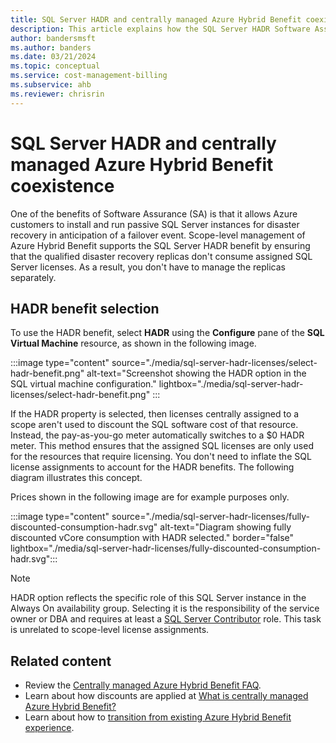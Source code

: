 ```yaml
---
title: SQL Server HADR and centrally managed Azure Hybrid Benefit coexistence
description: This article explains how the SQL Server HADR Software Assurance benefit and centrally managed Azure Hybrid Benefit coexist.
author: bandersmsft
ms.author: banders
ms.date: 03/21/2024
ms.topic: conceptual
ms.service: cost-management-billing
ms.subservice: ahb
ms.reviewer: chrisrin
---
```


# SQL Server HADR and centrally managed Azure Hybrid Benefit coexistence

One of the benefits of Software Assurance (SA) is that it allows Azure customers to install and run passive SQL Server instances for disaster recovery in anticipation of a failover event. Scope-level management of Azure Hybrid Benefit supports the SQL Server HADR benefit by ensuring that the qualified disaster recovery replicas don't consume assigned SQL Server licenses. As a result, you don't have to manage the replicas separately. 

## HADR benefit selection

To use the HADR benefit, select **HADR** using the **Configure** pane of the **SQL Virtual Machine** resource, as shown in the following image.

:::image type="content" source="./media/sql-server-hadr-licenses/select-hadr-benefit.png" alt-text="Screenshot showing the HADR option in the SQL virtual machine configuration." lightbox="./media/sql-server-hadr-licenses/select-hadr-benefit.png" :::

If the HADR property is selected, then licenses centrally assigned to a scope aren't used to discount the SQL software cost of that resource. Instead, the pay-as-you-go meter automatically switches to a $0 HADR meter. This method ensures that the assigned SQL licenses are only used for the resources that require licensing. You don't need to inflate the SQL license assignments to account for the HADR benefits. The following diagram illustrates this concept.

Prices shown in the following image are for example purposes only.

:::image type="content" source="./media/sql-server-hadr-licenses/fully-discounted-consumption-hadr.svg" alt-text="Diagram showing fully discounted vCore consumption with HADR selected." border="false" lightbox="./media/sql-server-hadr-licenses/fully-discounted-consumption-hadr.svg":::

> [!NOTE]
> HADR option reflects the specific role of this SQL Server instance in the Always On availability group. Selecting it is the responsibility of the service owner or DBA and requires at least a [SQL Server Contributor](../../role-based-access-control/built-in-roles.md#sql-server-contributor) role. This task is unrelated to scope-level license assignments.

## Related content

- Review the [Centrally managed Azure Hybrid Benefit FAQ](faq-azure-hybrid-benefit-scope.yml).
- Learn about how discounts are applied at [What is centrally managed Azure Hybrid Benefit?](sql-server-hadr-licenses.md)
- Learn about how to [transition from existing Azure Hybrid Benefit experience](transition-existing.md).